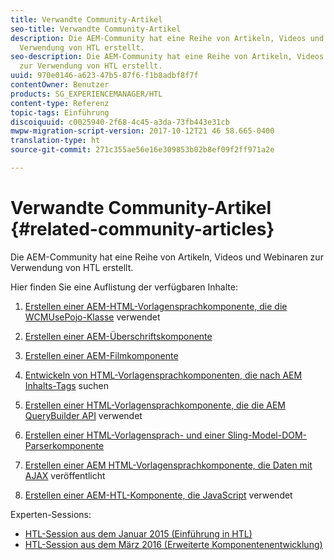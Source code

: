 ```yaml
---
title: Verwandte Community-Artikel
seo-title: Verwandte Community-Artikel
description: Die AEM-Community hat eine Reihe von Artikeln, Videos und Webinaren zur
  Verwendung von HTL erstellt.
seo-description: Die AEM-Community hat eine Reihe von Artikeln, Videos und Webinaren
  zur Verwendung von HTL erstellt.
uuid: 970e0146-a623-47b5-87f6-f1b8adbf8f7f
contentOwner: Benutzer
products: SG_EXPERIENCEMANAGER/HTL
content-type: Referenz
topic-tags: Einführung
discoiquuid: c0025940-2f68-4c45-a3da-73fb443e31cb
mwpw-migration-script-version: 2017-10-12T21 46 58.665-0400
translation-type: ht
source-git-commit: 271c355ae56e16e309853b02b8ef09f2ff971a2e

---
```



# Verwandte Community-Artikel {#related-community-articles}

Die AEM-Community hat eine Reihe von Artikeln, Videos und Webinaren zur Verwendung von HTL erstellt.

Hier finden Sie eine Auflistung der verfügbaren Inhalte:

1. [Erstellen einer AEM-HTML-Vorlagensprachkomponente, die die WCMUsePojo-Klasse](https://helpx.adobe.com/experience-manager/using/first_htl_WCMUsePojo.html) verwendet

1. [Erstellen einer AEM-Überschriftskomponente](https://helpx.adobe.com/experience-manager/using/aem_headline.html)
1. [Erstellen einer AEM-Filmkomponente]( https://helpx.adobe.com/experience-manager/using/movie.html )
1. [Entwickeln von HTML-Vorlagensprachkomponenten, die nach AEM Inhalts-Tags](https://helpx.adobe.com/experience-manager/using/tagmanager-api-htl.html) suchen
1. [Erstellen einer HTML-Vorlagensprachkomponente, die die AEM QueryBuilder API](https://helpx.adobe.com/experience-manager/using/htl_querybuilder.html) verwendet
1. [Erstellen einer HTML-Vorlagensprach- und einer Sling-Model-DOM-Parserkomponente](https://helpx.adobe.com/experience-manager/using/domparser.html)
1. [Erstellen einer AEM HTML-Vorlagensprachkomponente, die Daten mit AJAX](https://helpx.adobe.com/experience-manager/using/htl_ajax.html) veröffentlicht
1. [Erstellen einer AEM-HTL-Komponente, die JavaScript](https://helpx.adobe.com/de/experience-manager/using/htl_js.html) verwendet

Experten-Sessions:

* [HTL-Session aus dem Januar 2015 (Einführung in HTL)](http://scottsdigitalcommunity.blogspot.ca/2015/01/upcoming-sessions-of-ask-aem-community.html)
* [HTL-Session aus dem März 2016 (Erweiterte Komponentenentwicklung)](http://scottsdigitalcommunity.blogspot.ca/2016/03/ask-aem-community-experts-deep-dive.html)

